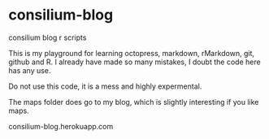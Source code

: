 consilium-blog
==============

consilium blog r scripts

This is my playground for learning octopress, markdown, rMarkdown, git, github and R.  I already have made so many mistakes, I doubt the code here has any use.

Do not use this code, it is a mess and highly expermental.

The maps folder does go to my blog, which is slightly interesting if you like maps.

consilium-blog.herokuapp.com


